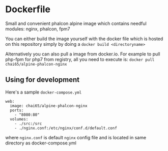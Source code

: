 # Dockerfile

Small and convenient phalcon alpine image which contains needful modules: nginx, phalcon, fpm7

You can either build the image yourself with the docker file which is hosted on this repository simply by doing a `docker build <directoryname>`

Alternatively you can also pull a image from docker.io. For example to pull php-fpm for php7 from registry, all you need to execute is: `docker pull chai65/alpine-phalcon-nginx`


## Using for development

Here's a sample `docker-compose.yml`

```
web:
  image: chai65/alpine-phalcon-nginx
  ports:
    - "8080:80"
  volumes:
    - ./src:/src
    - ./nginx.conf:/etc/nginx/conf.d/default.conf

```
where `nginx.conf` is default `nginx` config file and is located in same directory as docker-compose.yml
